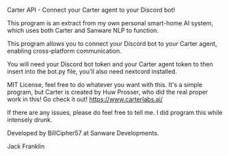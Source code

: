 Carter API - Connect your Carter agent to your Discord bot!

This program is an extract from my own personal smart-home AI system, which uses both Carter and Sanware NLP to function.

This program allows you to connect your Discord bot to your Carter agent, enabling cross-platform communication.

You will need your Discord bot token and your Carter agent token to then insert into the bot.py file, you'll also need nextcord installed.

MIT License, feel free to do whatever you want with this. It's a simple program, but Carter is created by Huw Prosser, who did the real proper work in this! Go check it out! https://www.carterlabs.ai/

If there are any issues, please do feel free to tell me. I did program this while intensely drunk.

Developed by BillCipher57 at Sanware Developments.

Jack Franklin
